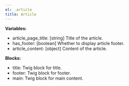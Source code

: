 ```yaml
---
el: .article
title: Article
---
```


__Variables:__
* article_page_title: [string] Title of the article.
* has_footer: [boolean] Whether to display article footer.
* article_content: [object] Content of the article.

__Blocks:__
* title: Twig block for title.
* footer: Twig block for footer.
* main: Twig block for main content.
